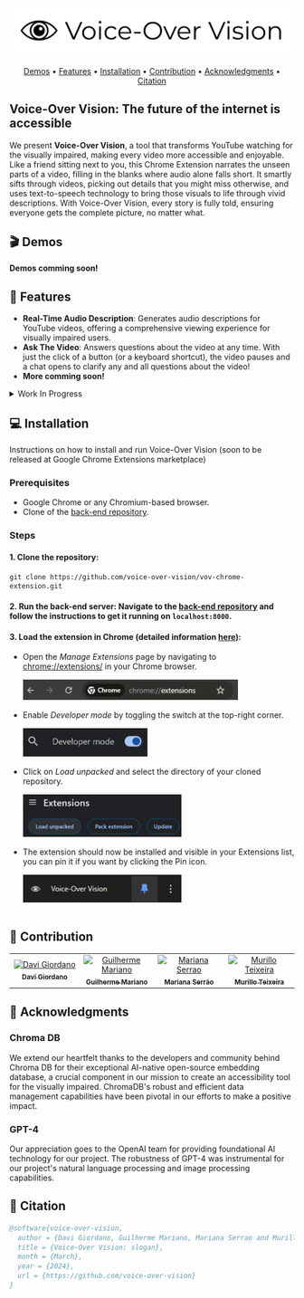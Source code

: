 <div align="center" style="margin-bottom:20px">
    <img src="./assets/readme/logo_banner.png"/>
</div>

<p align="center">
 <a href="#🎬-demos">Demos</a> •
 <a href="#🚀-features">Features</a> •
 <a href="#💻-installation">Installation</a> •
 <a href="#🌟-contribution">Contribution</a> • 
 <a href="#💎-acknowledgments">Acknowledgments</a> • 
 <a href="#📄-citation">Citation</a>
</p>

## Voice-Over Vision: The future of the internet is accessible
We present **Voice-Over Vision**, a tool that transforms YouTube watching for the visually impaired, making every video more accessible and enjoyable. Like a friend sitting next to you, this Chrome Extension narrates the unseen parts of a video, filling in the blanks where audio alone falls short. It smartly sifts through videos, picking out details that you might miss otherwise, and uses text-to-speech technology to bring those visuals to life through vivid descriptions. With Voice-Over Vision, every story is fully told, ensuring everyone gets the complete picture, no matter what.

## 🎬 Demos

**Demos comming soon!**

## 🚀 Features

- **Real-Time Audio Description**: Generates audio descriptions for YouTube videos, offering a comprehensive viewing experience for visually impaired users.
- **Ask The Video**: Answers questions about the video at any time. With just the click of a button (or a keyboard shortcut), the video pauses and a chat opens to clarify any and all questions about the video!
- **More comming soon!**

<details>
<summary>Work In Progress</summary>

* [ ] **Customizable Speech Parameters**: Adjust voice selection, speech rate, and volume to tailor the audio descriptions to your preferences.
* [ ] **Detail Level Settings**: Choose the level of detail for descriptions, from basic overviews to in-depth analysis of physical appearances and emotions.
* [ ] **Interruption Frequency Control**: Select how often you'd like the video's original audio to be interrupted with descriptions, ensuring a balanced experience.
  </details>

## 💻 Installation

Instructions on how to install and run Voice-Over Vision (soon to be released at Google Chrome Extensions marketplace)

### Prerequisites

- Google Chrome or any Chromium-based browser.
- Clone of the [back-end repository](https://github.com/voice-over-vision/vov-backend).

### Steps

#### 1. **Clone the repository**: 
```
git clone https://github.com/voice-over-vision/vov-chrome-extension.git
```
   
#### 2. **Run the back-end server**: Navigate to the [back-end repository](https://github.com/guilherme-francisco/winter_hackaton_backend) and follow the instructions to get it running on `localhost:8000`.
   
#### 3. **Load the extension in Chrome** (detailed information [here](https://developer.chrome.com/docs/extensions/get-started/tutorial/hello-world#load-unpacked)):
   - Open the _Manage Extensions_ page by navigating to [chrome://extensions/](chrome://extensions/) in your Chrome browser.
  </br><img src="./assets/readme/chrome_ext_domain.png" style="margin:15px 0;" width="380px"/>
   - Enable _Developer mode_ by toggling the switch at the top-right corner.
  </br><img src="./assets/readme/chrome_dev_mode.png" style="margin:15px 0;" width="220px"/>
   - Click on _Load unpacked_ and select the directory of your cloned repository.
  </br><img src="./assets/readme/chrome_load_ext.png" style="margin:15px 0;" width="280px"/>
   - The extension should now be installed and visible in your Extensions list, you can pin it if you want by clicking the Pin icon.
  </br><img src="./assets/readme/chrome_pin_ext.png" style="margin:15px 0;" width="280px"/>

## 🌟 Contribution

<table>
  <tbody>
    <tr>
      <td align="center" width=15%>
        <a href="https://github.com/DaviGiordano">
          <img src="https://github.com/DaviGiordano.png" width="100%;" style="max-width:150px" alt="Davi Giordano"/>
          </br>
          <sub><b>Davi Giordano</b></sub>
        </a>
        <br />
      </td>
      <td align="center" width=15%>
        <a href="https://github.com/guilherme-francisco">
          <img src="https://github.com/guilherme-francisco.png" width="100%;" style="max-width:150px"alt="Guilherme Mariano"/>
          <br />
          <sub><b>Guilherme Mariano</b></sub>
        </a>
        <br />
      </td>
      <td align="center" width=15%>
        <a href="https://github.com/marianaserrao">
          <img src="https://github.com/marianaserrao.png" width="100%;" style="max-width:150px" alt="Mariana Serrao"/>
          <br />
          <sub><b>Mariana Serrão</b></sub>
        </a>
        <br />
      </td>
      <td align="center" width=15%>
        <a href="https://github.com/murillo-teixeira">
          <img src="https://github.com/murillo-teixeira.png" width="100%;" style="max-width:150px" alt="Murillo Teixeira"/>
          <br />
          <sub><b>Murillo Teixeira</b></sub>
        </a>
        <br />
      </td>
    </tr>
  </tbody>
</table>

## 💎 Acknowledgments

### Chroma DB
We extend our heartfelt thanks to the developers and community behind Chroma DB for their exceptional AI-native open-source embedding database, a crucial component in our mission to create an accessibility tool for the visually impaired. ChromaDB's robust and efficient data management capabilities have been pivotal in our efforts to make a positive impact.

### GPT-4
Our appreciation goes to the OpenAI team for providing foundational AI technology for our project. The robustness of GPT-4 was instrumental for our project's natural language processing and image processing capabilities.

## 📄 Citation

```bibtex
@software{voice-over-vision,
  author = {Davi Giordano, Guilherme Mariano, Mariana Serrao and Murillo Teixeira},
  title = {Voice-Over Vision: slogan},
  month = {March},
  year = {2024},
  url = {https://github.com/voice-over-vision}
}
```